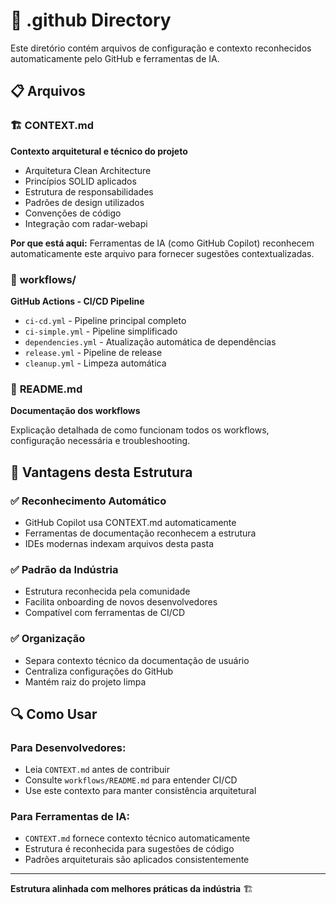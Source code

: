 # 📁 .github Directory

Este diretório contém arquivos de configuração e contexto reconhecidos automaticamente pelo GitHub e ferramentas de IA.

## 📋 Arquivos

### 🏗️ **CONTEXT.md**
**Contexto arquitetural e técnico do projeto**

- Arquitetura Clean Architecture
- Princípios SOLID aplicados
- Estrutura de responsabilidades
- Padrões de design utilizados
- Convenções de código
- Integração com radar-webapi

**Por que está aqui:** Ferramentas de IA (como GitHub Copilot) reconhecem automaticamente este arquivo para fornecer sugestões contextualizadas.

### 🤖 **workflows/**
**GitHub Actions - CI/CD Pipeline**

- `ci-cd.yml` - Pipeline principal completo
- `ci-simple.yml` - Pipeline simplificado  
- `dependencies.yml` - Atualização automática de dependências
- `release.yml` - Pipeline de release
- `cleanup.yml` - Limpeza automática

### 📖 **README.md**
**Documentação dos workflows**

Explicação detalhada de como funcionam todos os workflows, configuração necessária e troubleshooting.

## 🎯 Vantagens desta Estrutura

### ✅ **Reconhecimento Automático**
- GitHub Copilot usa CONTEXT.md automaticamente
- Ferramentas de documentação reconhecem a estrutura
- IDEs modernas indexam arquivos desta pasta

### ✅ **Padrão da Indústria**
- Estrutura reconhecida pela comunidade
- Facilita onboarding de novos desenvolvedores
- Compatível com ferramentas de CI/CD

### ✅ **Organização**
- Separa contexto técnico da documentação de usuário
- Centraliza configurações do GitHub
- Mantém raiz do projeto limpa

## 🔍 Como Usar

### **Para Desenvolvedores:**
- Leia `CONTEXT.md` antes de contribuir
- Consulte `workflows/README.md` para entender CI/CD
- Use este contexto para manter consistência arquitetural

### **Para Ferramentas de IA:**
- `CONTEXT.md` fornece contexto técnico automaticamente
- Estrutura é reconhecida para sugestões de código
- Padrões arquiteturais são aplicados consistentemente

---

**Estrutura alinhada com melhores práticas da indústria** 🏗️